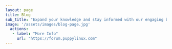 ```yaml
---
layout: page
title: Blog
sub_title: "Expand your knowledge and stay informed with our engaging blog posts"
image: '/assets/images/blog-page.jpg'
  actions:
   - label: "More Info"
     url: "https://forum.puppylinux.com"   
---
```

